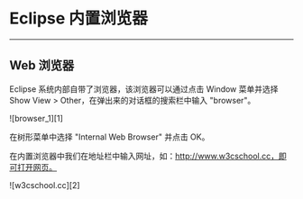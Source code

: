 # Eclipse 内置浏览器

* * *

## Web 浏览器

Eclipse 系统内部自带了浏览器，该浏览器可以通过点击 Window 菜单并选择 Show View > Other，在弹出来的对话框的搜索栏中输入 "browser"。

![browser_1][1]

在树形菜单中选择 "Internal Web Browser" 并点击 OK。

在内置浏览器中我们在地址栏中输入网址，如：http://www.w3cschool.cc，即可打开网页。

![w3cschool.cc][2]